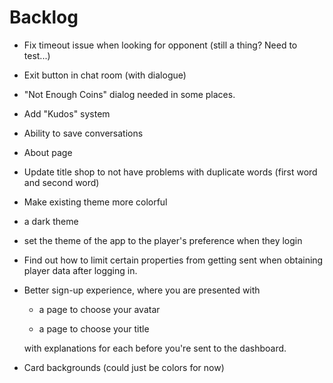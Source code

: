 # Backlog

* Fix timeout issue when looking for opponent (still a thing? Need to test...)

* Exit button in chat room (with dialogue)

* "Not Enough Coins" dialog needed in some places.

* Add "Kudos" system

* Ability to save conversations

* About page

* Update title shop to not have problems with duplicate words (first word and second word)

* Make existing theme more colorful

* a dark theme

* set the theme of the app to the player's preference when they login

* Find out how to limit certain properties from getting sent when obtaining player data after logging in.

* Better sign-up experience, where you are presented with
  
  * a page to choose your avatar
  
  * a page to choose your title
  
  with explanations for each before you're sent to the dashboard.

* Card backgrounds (could just be colors for now)
